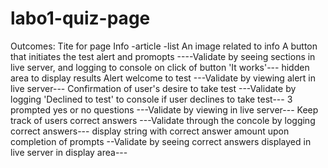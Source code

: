# labo1-quiz-page
Outcomes:
Tite for page
Info
-article
-list
An image related to info
A button that initiates the test alert and promopts
----Validate by seeing sections in live server, and logging to console on click of button 'It works'---
hidden area to display results
Alert welcome to test
---Validate by viewing alert in live server---
Confirmation of user's desire to take test
---Validate by logging 'Declined to test' to console if user declines to take test--- 
3 prompted yes or no questions
---Validate by viewing in live server---
Keep track of users correct answers
---Validate through the concole by logging correct answers--- 
display string with correct answer amount upon completion of prompts
--Validate by seeing correct answers displayed in live server in display area---




